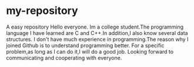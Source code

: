 # my-repository
A easy repository
Hello everyone.
Im a college student.The programming language I have learned are C and C++.In addition,I also know several data structures.
I don't have much experience in programming.The reason why I joined Github is to understand programming better.
For a specific problem,as long as I can do it,I will do a good job.
Looking forward to communicating and cooperating with everyone.
